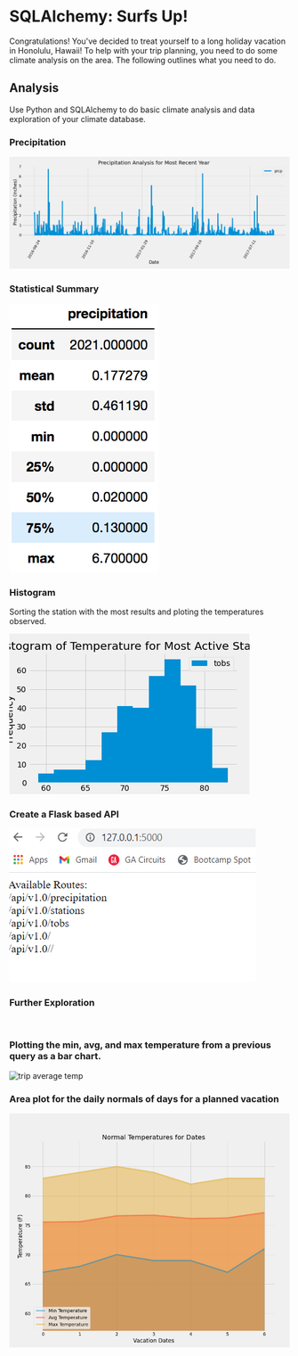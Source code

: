 # SQLAlchemy: Surfs Up!

Congratulations! You've decided to treat yourself to a long holiday vacation in Honolulu, Hawaii! To help with your trip planning, you need to do some climate analysis on the area. The following outlines what you need to do.

## Analysis

Use Python and SQLAlchemy to do basic climate analysis and data exploration of your climate database. 

### Precipitation

![Precipitation](Output/prcp.png)

### Statistical Summary

![Statistical Summary](Images/describe.png)

### Histogram

Sorting the station with the most results and ploting the temperatures observed. 

![Histogram](Output/Stations.png)

### Create a Flask based API

![Flask](Images/flask.png)

### Further Exploration

<br/>

### Plotting the min, avg, and max temperature from a previous query as a bar chart.

![trip average temp](./images/trip_avg_temp.png)


### Area plot for the daily normals of days for a planned vacation

![Area plot](Output/norm_temp.png)

